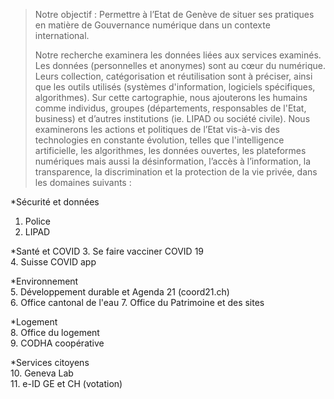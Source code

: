 > Notre objectif : 
> Permettre à l’Etat de Genève de situer ses pratiques en matière de Gouvernance numérique dans un contexte international. 
> 
> Notre recherche examinera les données liées aux services examinés. Les données (personnelles et anonymes) sont au cœur du numérique. 
Leurs collection, catégorisation et réutilisation sont à préciser, ainsi que les outils utilisés (systèmes d'information, logiciels 
spécifiques, algorithmes).  Sur cette cartographie, nous ajouterons les humains comme individus, groupes (départements, responsables de l'Etat, business) et d’autres institutions (ie. LIPAD ou société civile).
Nous examinerons les actions et politiques de l’Etat vis-à-vis des technologies en constante évolution, telles que 
l'intelligence artificielle, les algorithmes, les données ouvertes, les plateformes numériques mais aussi la désinformation, 
l’accès à l’information, la transparence, la discrimination et la protection de la vie privée, dans les domaines suivants :
> 


*Sécurité et données
1. Police	
2. LIPAD 		

*Santé et COVID
3. Se faire vacciner COVID 19	
4. Suisse COVID app  

*Environnement 			
5. Développement durable et Agenda 21 (coord21.ch)	
6. Office cantonal de l'eau
7. Office du Patrimoine et des sites 

*Logement		
8. Office du logement		
9. CODHA coopérative	

*Services citoyens	
10. Geneva Lab	
11. e-ID GE et CH (votation)
